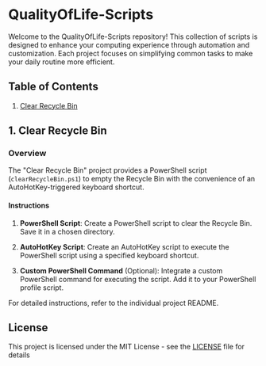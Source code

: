 # QualityOfLife-Scripts

Welcome to the QualityOfLife-Scripts repository! This collection of scripts is designed to enhance your computing experience through automation and customization. Each project focuses on simplifying common tasks to make your daily routine more efficient.

## Table of Contents

1. [Clear Recycle Bin](#clear-recycle-bin)
## 1. Clear Recycle Bin

### Overview

The "Clear Recycle Bin" project provides a PowerShell script (`clearRecycleBin.ps1`) to empty the Recycle Bin with the convenience of an AutoHotKey-triggered keyboard shortcut.

#### Instructions

1. **PowerShell Script**: Create a PowerShell script to clear the Recycle Bin. Save it in a chosen directory.

2. **AutoHotKey Script**: Create an AutoHotKey script to execute the PowerShell script using a specified keyboard shortcut.

3. **Custom PowerShell Command** (Optional): Integrate a custom PowerShell command for executing the script. Add it to your PowerShell profile script.

For detailed instructions, refer to the individual project README.

## License
This project is licensed under the MIT License - see the [LICENSE](LICENSE) file for details